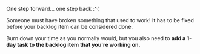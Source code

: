 One step forward\... one step back :\^(

Someone must have broken something that used to work! It has to be fixed before your backlog item can be considered done.

Burn down your time as you normally would, but you also need to **add a 1-day task to the backlog item that you\'re working on.**
